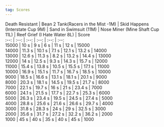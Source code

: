 ```yaml
---
tag: Scores
---
```

Death Resistant | Bean 2 Tank(Racers in the Mist -1M) | Skid Happens (Interstate Cup 9M) | Sand in Swimsuit (11M) | Nose Miner (Mine Shaft Cup 11L) | Reef Grief (I Hate Water 8L) | Score  
:--: | :--: | :--: | :--: | :--:  | :--:   
15000 | 10 s | 9 s | 6 s | 11 s | 12 s | 15000  
14000 | 11.3 s | 10.1 s | 7.1 s | 12.1 s | 13.2 s | 14000  
13000 | 12.6 s | 11.3 s | 8.2 s | 13.2 s | 14.4 s | 13000  
12000 | 14 s | 12.5 s | 9.3 s | 14.3 s | 15.7 s | 12000  
11000 | 15.4 s | 13.8 s | 10.5 s | 15.5 s | 17.1 s | 11000  
10000 | 16.9 s | 15.1 s | 11.7 s | 16.7 s | 18.5 s | 10000  
9000 | 18.5 s | 16.6 s | 13.1 s | 18.1 s | 20.1 s | 9000  
8000 | 20.3 s | 18.1 s | 14.5 s | 19.5 s | 21.7 s | 8000  
7000 | 22.1 s | 19.7 s | 16 s | 21 s | 23.4 s | 7000  
6000 | 24.1 s | 21.5 s | 17.7 s | 22.7 s | 25.3 s | 6000  
5000 | 26.3 s | 23.4 s | 19.5 s | 24.5 s | 27.4 s | 5000  
4000 | 28.8 s | 25.6 s | 21.6 s | 26.6 s | 29.7 s | 4000  
3000 | 31.8 s | 28.3 s | 24 s | 29 s | 32.5 s | 3000  
2000 | 35.6 s | 31.7 s | 27.2 s | 32.2 s | 36.2 s | 2000  
1000 | 45 s | 40 s | 35 s | 40 s | 45 s | 1000  
